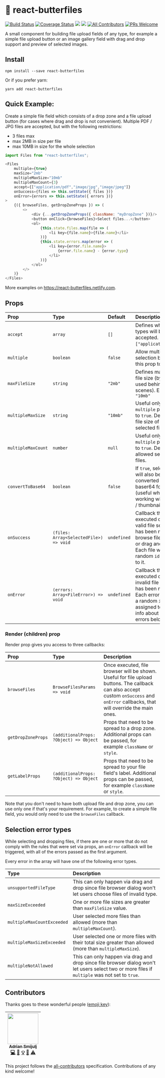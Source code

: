 # 🦋 react-butterfiles
[![Build Status](https://travis-ci.org/doitadrian/react-butterfiles.svg?branch=master)](https://travis-ci.org/doitadrian/react-butterfiles)
[![Coverage Status](https://coveralls.io/repos/github/doitadrian/react-butterfiles/badge.svg?branch=master)](https://coveralls.io/github/doitadrian/react-butterfiles?branch=master)
[![](https://img.shields.io/npm/dw/react-butterfiles.svg)](https://www.npmjs.com/package/react-butterfiles) ![](https://img.shields.io/npm/types/react-butterfiles.svg) [![All Contributors](https://img.shields.io/badge/all_contributors-1-orange.svg?style=flat-square)](#contributors) [![PRs Welcome](https://img.shields.io/badge/PRs-welcome-brightgreen.svg?style=flat-square)](http://makeapullrequest.com)
  
A small component for building file upload fields of any type, for example a simple file upload button or 
an image gallery field with drag and drop support and preview of selected images. 

## Install
```
npm install --save react-butterfiles
```

Or if you prefer yarn: 
```
yarn add react-butterfiles
```

## Quick Example:
Create a simple file field which consists of a drop zone and a file upload button (for cases where drag 
and drop is not convenient). Multiple PDF / JPG files are accepted, but with the following restrictions:
 - 3 files max
 - max 2MB in size per file
 - max 10MB in size for the whole selection 

```javascript
import Files from "react-butterfiles";
```

```javascript
<Files
    multiple={true} 
    maxSize="2mb"
    multipleMaxSize="10mb"
    multipleMaxCount={3}
    accept={["application/pdf","image/jpg","image/jpeg"]}
    onSuccess={files => this.setState({ files })}
    onError={errors => this.setState({ errors })}
>
    {({ browseFiles, getDropZoneProps }) => (
        <>
            <div {...getDropZoneProps({ className: "myDropZone" })}/>
            <button onClick={browseFiles}>Select files...</button>
            <ol>
                {this.state.files.map(file => (
                    <li key={file.name}>{file.name}</li>
                ))}
                {this.state.errors.map(error => (
                    <li key={error.file.name}>
                        {error.file.name} - {error.type}
                    </li>
                ))}
            </ol>
        </>
    )}
</Files>
```

More examples on https://react-butterfiles.netlify.com.

## Props

| Prop                | Type                                    | Default   | Description                                                                                                           |
| :------------------ | :-------------------------------------- | :-------- | :-------------------------------------------------------------------------------------------------------------------- |
| `accept`              | `array`                                   | `[]`        | Defines which file types will be accepted. Example: `["application/pdf"]`.                                            |
| `multiple`            | `boolean`                                 | `false`     | Allow multiple file selection by setting this prop to `true.                                                          |
| `maxFileSize`         | `string`                                  | `"2mb"`     | Defines maximum file size (bytes lib used behind the scenes). Example: `"10mb"`                                       |
| `multipleMaxSize`     | `string`                                  | `"10mb"`    | Useful only if `multiple` prop is set to `true`. Defines max. file size of all selected files.                      |
| `multipleMaxCount`    | `number`                                  | `null`    | Useful only if `multiple` prop is set to `true`. Defines max. allowed selected files.                    |
| `convertToBase64`     | `boolean`                                 | `false`     | If `true`, selected files will also be converted to baser64 format (useful when working with images / thumbnails).    |
| `onSuccess`           | `(files: Array<SelectedFile>) => void` | `undefined` | Callback that will get executed once a valid file selection has been made (via browse files dialog or drag and drop). Each file will have a random `id` assigned to it. |
| `onError`             | `(errors: Array<FileError>) => void`      | `undefined` | Callback that will get executed once an invalid file selection has been made. Each error will have a random `id` assigned to it. More info about possible errors below.  |

### Render (children) prop

Render prop gives you access to three callbacks:

| Prop                | Type                                    |  Description                      |
| :------------------ | :-------------------------------------- | :----------------------------------
| `browseFiles`       | `BrowseFilesParams => void`             | Once executed, file browser will be shown. Useful for file upload buttons. The callback can also accept custom `onSuccess` and `onError` callbacks, that will override the main ones. |
| `getDropZoneProps`  | `(additionalProps: ?Object) => Object`  | Props that need to be spread to a drop zone. Additional props can be passed, for example `className` or `style`. |
| `getLabelProps`  | `(additionalProps: ?Object) => Object`  | Props that need to be spread to your file field's label. Additional props can be passed, for example `className` or `style`. |

Note that you don't need to have both upload file and drop zone, you can use only one if that's your requirement. 
For example, to create a simple file field, you would only need to use the `browseFiles` callback.

## Selection error types
While selecting and dropping files, if there are one or more that do not comply with the rules that were set via props, an `onError` callback will be triggered, with all of the errors passed as the first argument.

Every error in the array will have one of the following error types.

| Type                | Description
| :------------------ | :-------------------
| `unsupportedFileType`              | This can only happen via drag and drop since file browser dialog won't let users choose files of invalid type.
| `maxSizeExceeded`            | One or more file sizes are greater than `maxFileSize` value.
| `multipleMaxCountExceeded`            | User selected more files than allowed (more than `multipleMaxCount`).
| `multipleMaxSizeExceeded` | User selected one or more files with their total size greater than allowed (more than `multipleMaxSize`).
| `multipleNotAllowed`         | This can only happen via drag and drop since file browser dialog won't let users select two or more files if `multiple` was not set to `true`.

## Contributors

Thanks goes to these wonderful people ([emoji key](https://github.com/kentcdodds/all-contributors#emoji-key)):

<!-- ALL-CONTRIBUTORS-LIST:START - Do not remove or modify this section -->
<!-- prettier-ignore -->
| [<img src="https://avatars0.githubusercontent.com/u/5121148?v=4" width="100px;"/><br /><sub><b>Adrian Smijulj</b></sub>](https://github.com/doitadrian)<br />[💻](https://github.com/doitadrian/react-butterfiles/commits?author=doitadrian "Code") [📖](https://github.com/doitadrian/react-butterfiles/commits?author=doitadrian "Documentation") [💡](#example-doitadrian "Examples") [👀](#review-doitadrian "Reviewed Pull Requests") [⚠️](https://github.com/doitadrian/react-butterfiles/commits?author=doitadrian "Tests") |
| :---: |
<!-- ALL-CONTRIBUTORS-LIST:END -->

This project follows the [all-contributors](https://github.com/kentcdodds/all-contributors) specification. Contributions of any kind welcome!
